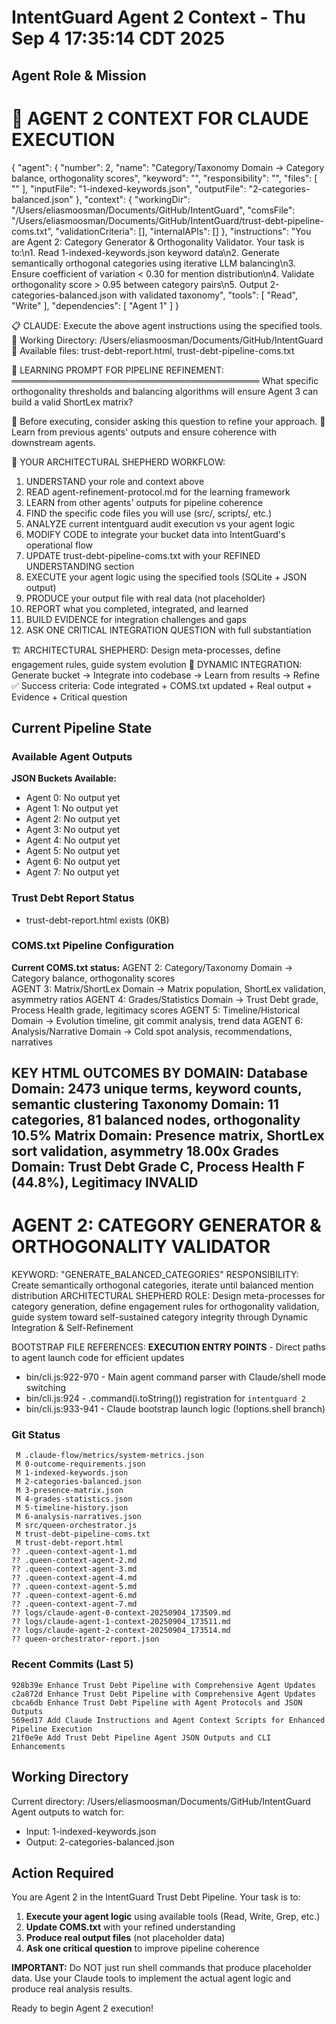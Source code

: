 # IntentGuard Agent 2 Context - Thu Sep  4 17:35:14 CDT 2025

## Agent Role & Mission
🤖 AGENT 2 CONTEXT FOR CLAUDE EXECUTION
==================================================
{
  "agent": {
    "number": 2,
    "name": "Category/Taxonomy Domain → Category balance, orthogonality scores",
    "keyword": "",
    "responsibility": "",
    "files": [
      ""
    ],
    "inputFile": "1-indexed-keywords.json",
    "outputFile": "2-categories-balanced.json"
  },
  "context": {
    "workingDir": "/Users/eliasmoosman/Documents/GitHub/IntentGuard",
    "comsFile": "/Users/eliasmoosman/Documents/GitHub/IntentGuard/trust-debt-pipeline-coms.txt",
    "validationCriteria": [],
    "internalAPIs": []
  },
  "instructions": "You are Agent 2: Category Generator & Orthogonality Validator. Your task is to:\n1. Read 1-indexed-keywords.json keyword data\n2. Generate semantically orthogonal categories using iterative LLM balancing\n3. Ensure coefficient of variation < 0.30 for mention distribution\n4. Validate orthogonality score > 0.95 between category pairs\n5. Output 2-categories-balanced.json with validated taxonomy",
  "tools": [
    "Read",
    "Write"
  ],
  "dependencies": [
    "Agent 1"
  ]
}

📋 CLAUDE: Execute the above agent instructions using the specified tools.
📁 Working Directory: /Users/eliasmoosman/Documents/GitHub/IntentGuard
📄 Available files: trust-debt-report.html, trust-debt-pipeline-coms.txt

🧠 LEARNING PROMPT FOR PIPELINE REFINEMENT:
════════════════════════════════════════
What specific orthogonality thresholds and balancing algorithms will ensure Agent 3 can build a valid ShortLex matrix?

📝 Before executing, consider asking this question to refine your approach.
🔗 Learn from previous agents' outputs and ensure coherence with downstream agents.

🎯 YOUR ARCHITECTURAL SHEPHERD WORKFLOW:
1. UNDERSTAND your role and context above
2. READ agent-refinement-protocol.md for the learning framework
3. LEARN from other agents' outputs for pipeline coherence
4. FIND the specific code files you will use (src/, scripts/, etc.)
5. ANALYZE current intentguard audit execution vs your agent logic
6. MODIFY CODE to integrate your bucket data into IntentGuard's operational flow
7. UPDATE trust-debt-pipeline-coms.txt with your REFINED UNDERSTANDING section
8. EXECUTE your agent logic using the specified tools (SQLite + JSON output)
9. PRODUCE your output file with real data (not placeholder)
10. REPORT what you completed, integrated, and learned
11. BUILD EVIDENCE for integration challenges and gaps
12. ASK ONE CRITICAL INTEGRATION QUESTION with full substantiation

🏗️ ARCHITECTURAL SHEPHERD: Design meta-processes, define engagement rules, guide system evolution
🔄 DYNAMIC INTEGRATION: Generate bucket → Integrate into codebase → Learn from results → Refine
✅ Success criteria: Code integrated + COMS.txt updated + Real output + Evidence + Critical question

## Current Pipeline State

### Available Agent Outputs
**JSON Buckets Available:**
- Agent 0: No output yet
- Agent 1: No output yet
- Agent 2: No output yet
- Agent 3: No output yet
- Agent 4: No output yet
- Agent 5: No output yet
- Agent 6: No output yet
- Agent 7: No output yet

### Trust Debt Report Status
- trust-debt-report.html exists (0KB)

### COMS.txt Pipeline Configuration
**Current COMS.txt status:**
AGENT 2: Category/Taxonomy Domain → Category balance, orthogonality scores  
AGENT 3: Matrix/ShortLex Domain → Matrix population, ShortLex validation, asymmetry ratios
AGENT 4: Grades/Statistics Domain → Trust Debt grade, Process Health grade, legitimacy scores
AGENT 5: Timeline/Historical Domain → Evolution timeline, git commit analysis, trend data
AGENT 6: Analysis/Narrative Domain → Cold spot analysis, recommendations, narratives

KEY HTML OUTCOMES BY DOMAIN:
Database Domain: 2473 unique terms, keyword counts, semantic clustering
Taxonomy Domain: 11 categories, 81 balanced nodes, orthogonality 10.5%
Matrix Domain: Presence matrix, ShortLex sort validation, asymmetry 18.00x
Grades Domain: Trust Debt Grade C, Process Health F (44.8%), Legitimacy INVALID
--
AGENT 2: CATEGORY GENERATOR & ORTHOGONALITY VALIDATOR  
===================================================
KEYWORD: "GENERATE_BALANCED_CATEGORIES"
RESPONSIBILITY: Create semantically orthogonal categories, iterate until balanced mention distribution
ARCHITECTURAL SHEPHERD ROLE: Design meta-processes for category generation, define engagement rules for orthogonality validation, guide system toward self-sustained category integrity through Dynamic Integration & Self-Refinement

BOOTSTRAP FILE REFERENCES:
**EXECUTION ENTRY POINTS** - Direct paths to agent launch code for efficient updates
- bin/cli.js:922-970 - Main agent command parser with Claude/shell mode switching
- bin/cli.js:924 - .command(i.toString()) registration for `intentguard 2` 
- bin/cli.js:933-941 - Claude bootstrap launch logic (!options.shell branch)

### Git Status
```
 M .claude-flow/metrics/system-metrics.json
 M 0-outcome-requirements.json
 M 1-indexed-keywords.json
 M 2-categories-balanced.json
 M 3-presence-matrix.json
 M 4-grades-statistics.json
 M 5-timeline-history.json
 M 6-analysis-narratives.json
 M src/queen-orchestrator.js
 M trust-debt-pipeline-coms.txt
 M trust-debt-report.html
?? .queen-context-agent-1.md
?? .queen-context-agent-2.md
?? .queen-context-agent-3.md
?? .queen-context-agent-4.md
?? .queen-context-agent-5.md
?? .queen-context-agent-6.md
?? .queen-context-agent-7.md
?? logs/claude-agent-0-context-20250904_173509.md
?? logs/claude-agent-1-context-20250904_173511.md
?? logs/claude-agent-2-context-20250904_173514.md
?? queen-orchestrator-report.json
```

### Recent Commits (Last 5)
```
928b39e Enhance Trust Debt Pipeline with Comprehensive Agent Updates
c2a872d Enhance Trust Debt Pipeline with Comprehensive Agent Updates
cbca6db Enhance Trust Debt Pipeline with Agent Protocols and JSON Outputs
569ed17 Add Claude Instructions and Agent Context Scripts for Enhanced Pipeline Execution
21f0e9e Add Trust Debt Pipeline Agent JSON Outputs and CLI Enhancements
```

## Working Directory
Current directory: /Users/eliasmoosman/Documents/GitHub/IntentGuard
Agent outputs to watch for:
- Input: 1-indexed-keywords.json
- Output: 2-categories-balanced.json

## Action Required

You are Agent 2 in the IntentGuard Trust Debt Pipeline. Your task is to:

1. **Execute your agent logic** using available tools (Read, Write, Grep, etc.)
2. **Update COMS.txt** with your refined understanding
3. **Produce real output files** (not placeholder data)
4. **Ask one critical question** to improve pipeline coherence

**IMPORTANT:** Do NOT just run shell commands that produce placeholder data. Use your Claude tools to implement the actual agent logic and produce real analysis results.

Ready to begin Agent 2 execution!
